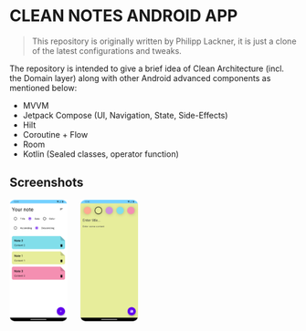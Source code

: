 # CLEAN NOTES ANDROID APP
> This repository is originally written by Philipp Lackner, it is just a clone of the latest configurations and tweaks.


The repository is intended to give a brief idea of Clean Architecture (incl. the Domain layer) along with other Android advanced components as mentioned below:
- MVVM
- Jetpack Compose (UI, Navigation, State, Side-Effects)
- Hilt
- Coroutine + Flow
- Room
- Kotlin (Sealed classes, operator function)

## Screenshots
<img src="Screenshot1.png"  width="20%" height="10%"> &nbsp;&nbsp;&nbsp;&nbsp; <img src="Screenshot2.png"  width="20%" height="10%">
